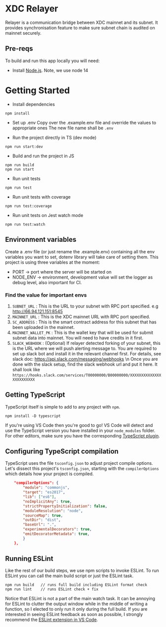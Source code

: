 # XDC Relayer

Relayer is a communication bridge between XDC mainnet and its subnet. It provides synchronisation feature to make sure subnet chain is audited on mainnet securely.

## Pre-reqs
To build and run this app locally you will need:
- Install [Node.js](https://nodejs.org/en/). Note, we use node 14

# Getting Started
- Install dependencies
```
npm install
```
- Set up .env
Copy over the .example.env file and override the values to appropriate ones
The new file name shall be `.env`

- Run the project directly in TS (dev mode)
```
npm run start:dev
```

- Build and run the project in JS
```
npm run build
npm run start
```

- Run unit tests
```
npm run test
```

- Run unit tests with coverage 
```
npm run test:coverage
```

- Run unit tests on Jest watch mode
```
npm run test:watch
```

## Environment variables
Create a .env file (or just rename the .example.env) containing all the env variables you want to set, dotenv library will take care of setting them. This project is using three variables at the moment:

 * PORT -> port where the server will be started on
 * NODE_ENV -> environment, development value will set the logger as debug level, also important for CI.
 
### Find the value for important envs
1. `SUBNET_URL` : This is the URL to your subnet with RPC port specified. e.g http://66.94.121.151:8545
2. `MAINNET_URL` : This is the XDC mainnet URL with RPC port specified.
3. `SC_ADDRESS` : This is the smart contract address for this subnet that has been uploaded in the mainnet.
4. `MAINNET_WALLET_PK` : This is the wallet key that will be used for submit subnet data into mainnet. You will need to have credits in it first.
5. `SLACK_WEBHOOK` : (Optional) If relayer detected forking of your subnet, this is the URL where we will push alerting message to. You are required to set up slack bot and install it in the relevant channel first. For details, see slack doc: https://api.slack.com/messaging/webhooks \n
Once you are done with the slack setup, find the slack webhook url and put it here. It shall look like `https://hooks.slack.com/services/T00000000/B00000000/XXXXXXXXXXXXXXXXXXXXXXXX`

## Getting TypeScript
TypeScript itself is simple to add to any project with `npm`.
```
npm install -D typescript
```
If you're using VS Code then you're good to go!
VS Code will detect and use the TypeScript version you have installed in your `node_modules` folder. 
For other editors, make sure you have the corresponding [TypeScript plugin](http://www.typescriptlang.org/index.html#download-links). 

## Configuring TypeScript compilation
TypeScript uses the file `tsconfig.json` to adjust project compile options.
Let's dissect this project's `tsconfig.json`, starting with the `compilerOptions` which details how your project is compiled. 

```json
    "compilerOptions": {
        "module": "commonjs",
        "target": "es2017",
        "lib": ["es6"],
        "noImplicitAny": true,
        "strictPropertyInitialization": false,
        "moduleResolution": "node",
        "sourceMap": true,
        "outDir": "dist",
        "baseUrl": ".",
        "experimentalDecorators": true,
        "emitDecoratorMetadata": true,  
        }
    },
```

## Running ESLint
Like the rest of our build steps, we use npm scripts to invoke ESLint.
To run ESLint you can call the main build script or just the ESLint task.
```
npm run build   // runs full build including ESLint format check
npm run lint    // runs ESLint check + fix
```
Notice that ESLint is not a part of the main watch task.
It can be annoying for ESLint to clutter the output window while in the middle of writing a function, so I elected to only run it only during the full build.
If you are interested in seeing ESLint feedback as soon as possible, I strongly recommend the [ESLint extension in VS Code](https://github.com/Microsoft/vscode-eslint.git).
